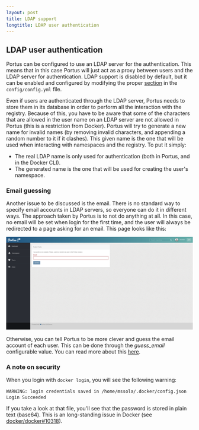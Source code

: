 ```yaml
---
layout: post
title: LDAP support
longtitle: LDAP user authentication
---
```


## LDAP user authentication

Portus can be configured to use an LDAP server for the authentication. This
means that in this case Portus will just act as a proxy between users and the
LDAP server for authentication. LDAP support is disabled by default, but it
can be enabled and configured by modifying the proper
[section](/docs/Configuring-Portus.html#ldap-support) in the `config/config.yml`
file.

Even if users are authenticated through the LDAP server, Portus needs to store
them in its database in order to perform all the interaction with the registry.
Because of this, you have to be aware that some of the characters that are
allowed in the user name on an LDAP server are not allowed in Portus (this is
a restriction from Docker). Portus will try to generate a new name for invalid
names (by removing invalid characters, and appending a random number to it if
it clashes). This given name is the one that will be used when interacting
with namespaces and the registry. To put it simply:

- The real LDAP name is only used for authentication (both in Portus, and in
  the Docker CLI).
- The generated name is the one that will be used for creating the user's
  namespace.

### Email guessing

Another issue to be discussed is the email. There is no standard way to specify
email accounts in LDAP servers, so everyone can do it in different ways. The
approach taken by Portus is to not do anything at all. In this case, no email
will be set when login for the first time, and the user will always be
redirected to a page asking for an email. This page looks like this:

![Profile page](/build/images/docs/email-guessing-fail.png)

Otherwise, you can tell Portus to be more clever and guess the email account
of each user. This can be done through the *guess_email* configurable value.
You can read more about this [here](/docs/Configuring-Portus.html#ldap-support).

### A note on security

When you login with `docker login`, you will see the following warning:

    WARNING: login credentials saved in /home/mssola/.docker/config.json Login Succeeded

If you take a look at that file, you'll see that the password is stored
in plain text (base64). This is an long-standing issue in Docker (see
[docker/docker#10318](https://github.com/docker/docker/issues/10318)).
